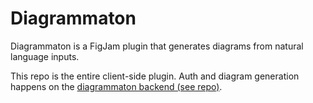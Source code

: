 # Diagrammaton

Diagrammaton is a FigJam plugin that generates diagrams from natural language inputs.

This repo is the entire client-side plugin. Auth and diagram generation happens on the [diagrammaton backend (see repo)](https://github.com/petekp/diagrammaton.com).
